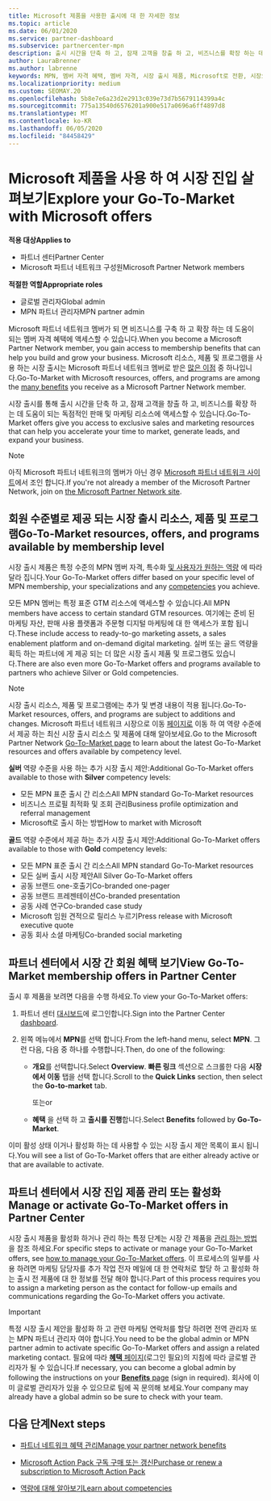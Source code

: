 ```yaml
---
title: Microsoft 제품을 사용한 출시에 대 한 자세한 정보
ms.topic: article
ms.date: 06/01/2020
ms.service: partner-dashboard
ms.subservice: partnercenter-mpn
description: 출시 시간을 단축 하 고, 잠재 고객을 창출 하 고, 비즈니스를 확장 하는 데 도움이 되는 Microsoft 제품 출시에 대해 알아보세요.
author: LauraBrenner
ms.author: labrenne
keywords: MPN, 멤버 자격 혜택, 멤버 자격, 시장 출시 제품, Microsoft로 전환, 시장으로 이동, 골드 멤버 자격, 실버 멤버 자격
ms.localizationpriority: medium
ms.custom: SEOMAY.20
ms.openlocfilehash: 5b8e7e6a23d2e2913c039e73d7b5679114399a4c
ms.sourcegitcommit: 775a13540d6576201a900e517a0696a6ff4897d8
ms.translationtype: MT
ms.contentlocale: ko-KR
ms.lasthandoff: 06/05/2020
ms.locfileid: "84458429"
---
```

# <a name="explore-your-go-to-market-with-microsoft-offers"></a><span data-ttu-id="b8393-104">Microsoft 제품을 사용 하 여 시장 진입 살펴보기</span><span class="sxs-lookup"><span data-stu-id="b8393-104">Explore your Go-To-Market with Microsoft offers</span></span>

<span data-ttu-id="b8393-105">**적용 대상**</span><span class="sxs-lookup"><span data-stu-id="b8393-105">**Applies to**</span></span>

- <span data-ttu-id="b8393-106">파트너 센터</span><span class="sxs-lookup"><span data-stu-id="b8393-106">Partner Center</span></span>
- <span data-ttu-id="b8393-107">Microsoft 파트너 네트워크 구성원</span><span class="sxs-lookup"><span data-stu-id="b8393-107">Microsoft Partner Network members</span></span>

<span data-ttu-id="b8393-108">**적절한 역할**</span><span class="sxs-lookup"><span data-stu-id="b8393-108">**Appropriate roles**</span></span>

- <span data-ttu-id="b8393-109">글로벌 관리자</span><span class="sxs-lookup"><span data-stu-id="b8393-109">Global admin</span></span>
- <span data-ttu-id="b8393-110">MPN 파트너 관리자</span><span class="sxs-lookup"><span data-stu-id="b8393-110">MPN partner admin</span></span>

<span data-ttu-id="b8393-111">Microsoft 파트너 네트워크 멤버가 되 면 비즈니스를 구축 하 고 확장 하는 데 도움이 되는 멤버 자격 혜택에 액세스할 수 있습니다.</span><span class="sxs-lookup"><span data-stu-id="b8393-111">When you become a Microsoft Partner Network member, you gain access to membership benefits that can help you build and grow your business.</span></span> <span data-ttu-id="b8393-112">Microsoft 리소스, 제품 및 프로그램을 사용 하는 시장 출시는 Microsoft 파트너 네트워크 멤버로 받은 [많은 이점](https://partner.microsoft.com/manage-your-partner-network-benefits) 중 하나입니다.</span><span class="sxs-lookup"><span data-stu-id="b8393-112">Go-To-Market with Microsoft resources, offers, and programs are among the [many benefits](https://partner.microsoft.com/manage-your-partner-network-benefits) you receive as a Microsoft Partner Network member.</span></span>

<span data-ttu-id="b8393-113">시장 출시를 통해 출시 시간을 단축 하 고, 잠재 고객을 창출 하 고, 비즈니스를 확장 하는 데 도움이 되는 독점적인 판매 및 마케팅 리소스에 액세스할 수 있습니다.</span><span class="sxs-lookup"><span data-stu-id="b8393-113">Go-To-Market offers give you access to exclusive sales and marketing resources that can help you accelerate your time to market, generate leads, and expand your business.</span></span>

>[!NOTE]
><span data-ttu-id="b8393-114">아직 Microsoft 파트너 네트워크의 멤버가 아닌 경우 [Microsoft 파트너 네트워크 사이트](https://partner.microsoft.com/membership)에서 조인 합니다.</span><span class="sxs-lookup"><span data-stu-id="b8393-114">If you're not already a member of the Microsoft Partner Network, join on [the Microsoft Partner Network site](https://partner.microsoft.com/membership).</span></span>

## <a name="go-to-market-resources-offers-and-programs-available-by-membership-level"></a><span data-ttu-id="b8393-115">회원 수준별로 제공 되는 시장 출시 리소스, 제품 및 프로그램</span><span class="sxs-lookup"><span data-stu-id="b8393-115">Go-To-Market resources, offers, and programs available by membership level</span></span>

<span data-ttu-id="b8393-116">시장 출시 제품은 특정 수준의 MPN 멤버 자격, 특수화 [및 사용자가 원하는 역량](learn-about-competencies.md) 에 따라 달라 집니다.</span><span class="sxs-lookup"><span data-stu-id="b8393-116">Your Go-To-Market offers differ based on your specific level of MPN membership, your specializations and any [competencies](learn-about-competencies.md) you achieve.</span></span>

<span data-ttu-id="b8393-117">모든 MPN 멤버는 특정 표준 GTM 리소스에 액세스할 수 있습니다.</span><span class="sxs-lookup"><span data-stu-id="b8393-117">All MPN members have access to certain standard GTM resources.</span></span> <span data-ttu-id="b8393-118">여기에는 준비 된 마케팅 자산, 판매 사용 플랫폼과 주문형 디지털 마케팅에 대 한 액세스가 포함 됩니다.</span><span class="sxs-lookup"><span data-stu-id="b8393-118">These include access to ready-to-go marketing assets, a sales enablement platform and on-demand digital marketing.</span></span> <span data-ttu-id="b8393-119">실버 또는 골드 역량을 획득 하는 파트너에 게 제공 되는 더 많은 시장 출시 제품 및 프로그램도 있습니다.</span><span class="sxs-lookup"><span data-stu-id="b8393-119">There are also even more Go-To-Market offers and programs available to partners who achieve Silver or Gold competencies.</span></span>

>[!NOTE]
><span data-ttu-id="b8393-120">시장 출시 리소스, 제품 및 프로그램에는 추가 및 변경 내용이 적용 됩니다.</span><span class="sxs-lookup"><span data-stu-id="b8393-120">Go-To-Market resources, offers, and programs are subject to additions and changes.</span></span> <span data-ttu-id="b8393-121">Microsoft 파트너 네트워크 시장으로 이동 [페이지로](https://partner.microsoft.com/membership/go-to-market) 이동 하 여 역량 수준에서 제공 하는 최신 시장 출시 리소스 및 제품에 대해 알아보세요.</span><span class="sxs-lookup"><span data-stu-id="b8393-121">Go to the Microsoft Partner Network [Go-To-Market page](https://partner.microsoft.com/membership/go-to-market) to learn about the latest Go-To-Market resources and offers available by competency level.</span></span>

<span data-ttu-id="b8393-122">**실버** 역량 수준을 사용 하는 추가 시장 출시 제안:</span><span class="sxs-lookup"><span data-stu-id="b8393-122">Additional Go-To-Market offers available to those with **Silver** competency levels:</span></span>

- <span data-ttu-id="b8393-123">모든 MPN 표준 출시 간 리소스</span><span class="sxs-lookup"><span data-stu-id="b8393-123">All MPN standard Go-To-Market resources</span></span>
- <span data-ttu-id="b8393-124">비즈니스 프로필 최적화 및 조회 관리</span><span class="sxs-lookup"><span data-stu-id="b8393-124">Business profile optimization and referral management</span></span>
- <span data-ttu-id="b8393-125">Microsoft로 출시 하는 방법</span><span class="sxs-lookup"><span data-stu-id="b8393-125">How to market with Microsoft</span></span>

<span data-ttu-id="b8393-126">**골드** 역량 수준에서 제공 하는 추가 시장 출시 제안:</span><span class="sxs-lookup"><span data-stu-id="b8393-126">Additional Go-To-Market offers available to those with **Gold** competency levels:</span></span>

- <span data-ttu-id="b8393-127">모든 MPN 표준 출시 간 리소스</span><span class="sxs-lookup"><span data-stu-id="b8393-127">All MPN standard Go-To-Market resources</span></span>
- <span data-ttu-id="b8393-128">모든 실버 출시 시장 제안</span><span class="sxs-lookup"><span data-stu-id="b8393-128">All Silver Go-To-Market offers</span></span>
- <span data-ttu-id="b8393-129">공동 브랜드 one-호출기</span><span class="sxs-lookup"><span data-stu-id="b8393-129">Co-branded one-pager</span></span>
- <span data-ttu-id="b8393-130">공동 브랜드 프레젠테이션</span><span class="sxs-lookup"><span data-stu-id="b8393-130">Co-branded presentation</span></span>
- <span data-ttu-id="b8393-131">공동 사례 연구</span><span class="sxs-lookup"><span data-stu-id="b8393-131">Co-branded case study</span></span>
- <span data-ttu-id="b8393-132">Microsoft 임원 견적으로 릴리스 누르기</span><span class="sxs-lookup"><span data-stu-id="b8393-132">Press release with Microsoft executive quote</span></span>
- <span data-ttu-id="b8393-133">공동 회사 소셜 마케팅</span><span class="sxs-lookup"><span data-stu-id="b8393-133">Co-branded social marketing</span></span>

## <a name="view-go-to-market-membership-offers-in-partner-center"></a><span data-ttu-id="b8393-134">파트너 센터에서 시장 간 회원 혜택 보기</span><span class="sxs-lookup"><span data-stu-id="b8393-134">View Go-To-Market membership offers in Partner Center</span></span>

<span data-ttu-id="b8393-135">출시 후 제품을 보려면 다음을 수행 하세요.</span><span class="sxs-lookup"><span data-stu-id="b8393-135">To view your Go-To-Market offers:</span></span>

1. <span data-ttu-id="b8393-136">파트너 센터 [대시보드](https://partner.microsoft.com/dashboard)에 로그인합니다.</span><span class="sxs-lookup"><span data-stu-id="b8393-136">Sign into the Partner Center [dashboard](https://partner.microsoft.com/dashboard).</span></span>

2. <span data-ttu-id="b8393-137">왼쪽 메뉴에서 **MPN**를 선택 합니다.</span><span class="sxs-lookup"><span data-stu-id="b8393-137">From the left-hand menu, select **MPN**.</span></span> <span data-ttu-id="b8393-138">그런 다음, 다음 중 하나를 수행합니다.</span><span class="sxs-lookup"><span data-stu-id="b8393-138">Then, do one of the following:</span></span>

    - <span data-ttu-id="b8393-139">**개요**를 선택합니다.</span><span class="sxs-lookup"><span data-stu-id="b8393-139">Select **Overview**.</span></span> <span data-ttu-id="b8393-140">**빠른 링크** 섹션으로 스크롤한 다음 **시장에서 이동** 탭을 선택 합니다.</span><span class="sxs-lookup"><span data-stu-id="b8393-140">Scroll to the **Quick Links** section, then select the **Go-to-market** tab.</span></span>

      <span data-ttu-id="b8393-141">또는</span><span class="sxs-lookup"><span data-stu-id="b8393-141">or</span></span>

    - <span data-ttu-id="b8393-142">**혜택** 을 선택 하 고 **출시를 진행**합니다.</span><span class="sxs-lookup"><span data-stu-id="b8393-142">Select **Benefits** followed by **Go-To-Market**.</span></span>

<span data-ttu-id="b8393-143">이미 활성 상태 이거나 활성화 하는 데 사용할 수 있는 시장 출시 제안 목록이 표시 됩니다.</span><span class="sxs-lookup"><span data-stu-id="b8393-143">You will see a list of Go-To-Market offers that are either already active or that are available to activate.</span></span>

## <a name="manage-or-activate-go-to-market-offers-in-partner-center"></a><span data-ttu-id="b8393-144">파트너 센터에서 시장 진입 제품 관리 또는 활성화</span><span class="sxs-lookup"><span data-stu-id="b8393-144">Manage or activate Go-To-Market offers in Partner Center</span></span>

<span data-ttu-id="b8393-145">시장 출시 제품을 활성화 하거나 관리 하는 특정 단계는 시장 간 제품을 [관리 하는 방법](manage-your-partner-network-benefits.md#manage-go-to-market-offers)을 참조 하세요.</span><span class="sxs-lookup"><span data-stu-id="b8393-145">For specific steps to activate or manage your Go-To-Market offers, see [how to manage your Go-To-Market offers](manage-your-partner-network-benefits.md#manage-go-to-market-offers).</span></span> <span data-ttu-id="b8393-146">이 프로세스의 일부를 사용 하려면 마케팅 담당자를 추가 작업 전자 메일에 대 한 연락처로 할당 하 고 활성화 하는 출시 전 제품에 대 한 정보를 전달 해야 합니다.</span><span class="sxs-lookup"><span data-stu-id="b8393-146">Part of this process requires you to assign a marketing person as the contact for follow-up emails and communications regarding the Go-To-Market offers you activate.</span></span>

>[!IMPORTANT]
><span data-ttu-id="b8393-147">특정 시장 출시 제안을 활성화 하 고 관련 마케팅 연락처를 할당 하려면 전역 관리자 또는 MPN 파트너 관리자 여야 합니다.</span><span class="sxs-lookup"><span data-stu-id="b8393-147">You need to be the global admin or MPN partner admin to activate specific Go-To-Market offers and assign a related marketing contact.</span></span> <span data-ttu-id="b8393-148">필요에 따라 [**혜택** 페이지](https://partnercenter.microsoft.com/pcv/partnership/benefits)(로그인 필요)의 지침에 따라 글로벌 관리자가 될 수 있습니다.</span><span class="sxs-lookup"><span data-stu-id="b8393-148">If necessary, you can become a global admin by following the instructions on your [**Benefits** page](https://partnercenter.microsoft.com/pcv/partnership/benefits) (sign in required).</span></span> <span data-ttu-id="b8393-149">회사에 이미 글로벌 관리자가 있을 수 있으므로 팀에 꼭 문의해 보세요.</span><span class="sxs-lookup"><span data-stu-id="b8393-149">Your company may already have a global admin so be sure to check with your team.</span></span>

## <a name="next-steps"></a><span data-ttu-id="b8393-150">다음 단계</span><span class="sxs-lookup"><span data-stu-id="b8393-150">Next steps</span></span>

- [<span data-ttu-id="b8393-151">파트너 네트워크 혜택 관리</span><span class="sxs-lookup"><span data-stu-id="b8393-151">Manage your partner network benefits</span></span>](manage-your-partner-network-benefits.md)

- [<span data-ttu-id="b8393-152">Microsoft Action Pack 구독 구매 또는 갱신</span><span class="sxs-lookup"><span data-stu-id="b8393-152">Purchase or renew a subscription to Microsoft Action Pack</span></span>](mpn-get-action-pack.md)

- [<span data-ttu-id="b8393-153">역량에 대해 알아보기</span><span class="sxs-lookup"><span data-stu-id="b8393-153">Learn about competencies</span></span>](learn-about-competencies.md)
